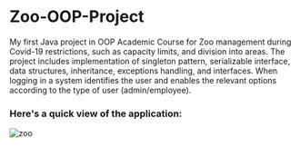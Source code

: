 # Zoo-OOP-Project
My first Java project in OOP Academic Course for Zoo management during Covid-19 restrictions, such as capacity limits, and division into areas. 
The project includes implementation of singleton pattern, serializable interface, data structures, inheritance, exceptions handling, and interfaces. When logging in a system identifies the user and enables the relevant options according to the type of user (admin/employee).

### Here's a quick view of the application:

![zoo](https://user-images.githubusercontent.com/88053482/130231970-5e57e118-938a-4f7e-84eb-87d5e9cf2251.gif)
